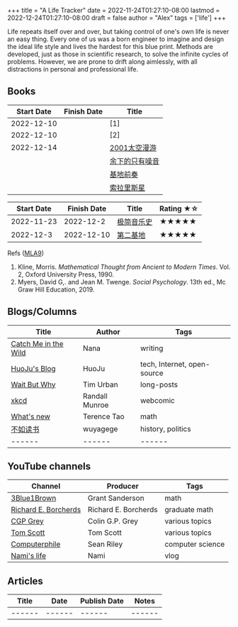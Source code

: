 +++
title   = "A Life Tracker"
date    = 2022-11-24T01:27:10-08:00
lastmod = 2022-12-24T01:27:10-08:00
draft   = false
author  = "Alex"
tags    = ['life']
+++

Life repeats itself over and over, but taking control of one's own life is never an easy thing. Every one of us was a born engineer to imagine and design the ideal life style and lives the hardest for this blue print. Methods are developed, just as those in scientific research, to solve the infinite cycles of problems. However, we are prone to drift along aimlessly, with all distractions in personal and professional life. 


## Books
| Start Date | Finish Date | Title                                                       |
| ----       | ----        | ----                                                        |
| 2022-12-10 |             | [1]                                                         |
| 2022-12-10 |             | [2]                                                         |
| 2022-12-14 |             | [2001太空漫游](https://book.douban.com/subject/30471298/)   |
|            |             | [余下的只有噪音](https://book.douban.com/subject/34978358/) |
|            |             | [基地前奏](https://book.douban.com/subject/26389893/)       |
|            |             | [索拉里斯星](https://book.douban.com/subject/35049755/)     |

| Start Date | Finish Date | Title                                                   | Rating ★☆ |
| ------     | ------      | ------                                                  | ------    |
| 2022-11-23 | 2022-12-2   | [极简音乐史](https://book.douban.com/subject/27085977/) | ★★★★★     |
| 2022-12-3  | 2022-12-10  | [第二基地](https://book.douban.com/subject/26389894/)   | ★★★★★     |

Refs ([MLA9](https://owl.purdue.edu/owl/research_and_citation/mla_style/mla_formatting_and_style_guide/mla_works_cited_page_books.html))
  1. Kline, Morris. _Mathematical Thought from Ancient to Modern Times_. Vol. 2, Oxford University Press, 1990.
  2. Myers, David G,. and Jean M. Twenge. _Social Psychology_. 13th ed., Mc Graw Hill Education, 2019.


## Blogs/Columns
| Title                                                      | Author         | Tags                        |
| ------                                                     | ------         | ------                      |
| [Catch Me in the Wild](https://nananadanada.substack.com/) | Nana           | writing                     |
| [HuoJu's Blog](https://jhuo.ca/)                           | HuoJu          | tech, Internet, open-source |
| [Wait But Why](https://waitbutwhy.com/)                    | Tim Urban      | long-posts                  |
| [xkcd](https://xkcd.com/)                                  | Randall Munroe | webcomic                    |
| [What's new](https://terrytao.wordpress.com/)              | Terence Tao    | math                        |
| [不如读书](https://wuyagege.substack.com/)                 | wuyagege       | history, politics           |
| ------                                                     | ------         | ------                      |

## YouTube channels
| Channel                                                                 | Producer             | Tags             |
| ------                                                                  | ------               | ------           |
| [3Blue1Brown](https://www.youtube.com/@3blue1brown)                     | Grant Sanderson      | math             |
| [Richard E. Borcherds](https://www.youtube.com/@richarde.borcherds7998) | Richard E. Borcherds | graduate math    |
| [CGP Grey](https://www.youtube.com/@CGPGrey)                            | Colin G.P. Grey      | various topics   |
| [Tom Scott](https://www.youtube.com/@TomScottGo)                        | Tom Scott            | various topics   |
| [Computerphile](https://www.youtube.com/@Computerphile)                 | Sean Riley           | computer science |
| [Nami's life](https://www.youtube.com/@naminokurashi)                   | Nami                 | vlog             |

## Articles
| Title  | Date   | Publish Date | Notes  |
| ------ | ------ | ------       | ------ |
| ------ | ------ | ------       | ------ |
